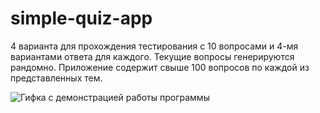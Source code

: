 # simple-quiz-app

4 варианта для прохождения тестирования с 10 вопросами и 4-мя вариантами ответа для каждого. Текущие вопросы генерируются рандомно. Приложение содержит свыше 100 вопросов по каждой из представленных тем.

![Гифка с демонстрацией работы программы](DemonstrationQuiz.gif)

